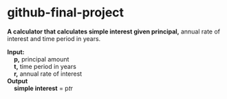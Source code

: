 # github-final-project

**A calculator that calculates simple interest given principal,** annual rate of interest and time period in years.

**Input:**<br />
&nbsp;&nbsp;&nbsp;&nbsp;**p,** principal amount<br />
&nbsp;&nbsp;&nbsp;&nbsp;**t,** time period in years<br />
&nbsp;&nbsp;&nbsp;&nbsp;**r,** annual rate of interest<br />
**Output**<br />
&nbsp;&nbsp;&nbsp;&nbsp;**simple interest** = p*t*r<br />
